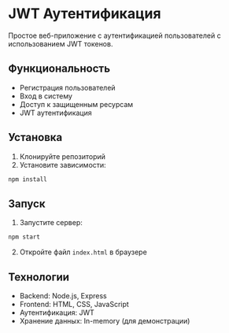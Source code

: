 # JWT Аутентификация

Простое веб-приложение с аутентификацией пользователей с использованием JWT токенов.

## Функциональность

- Регистрация пользователей
- Вход в систему
- Доступ к защищенным ресурсам
- JWT аутентификация

## Установка

1. Клонируйте репозиторий
2. Установите зависимости:
```bash
npm install
```

## Запуск

1. Запустите сервер:
```bash
npm start
```

2. Откройте файл `index.html` в браузере

## Технологии

- Backend: Node.js, Express
- Frontend: HTML, CSS, JavaScript
- Аутентификация: JWT
- Хранение данных: In-memory (для демонстрации)